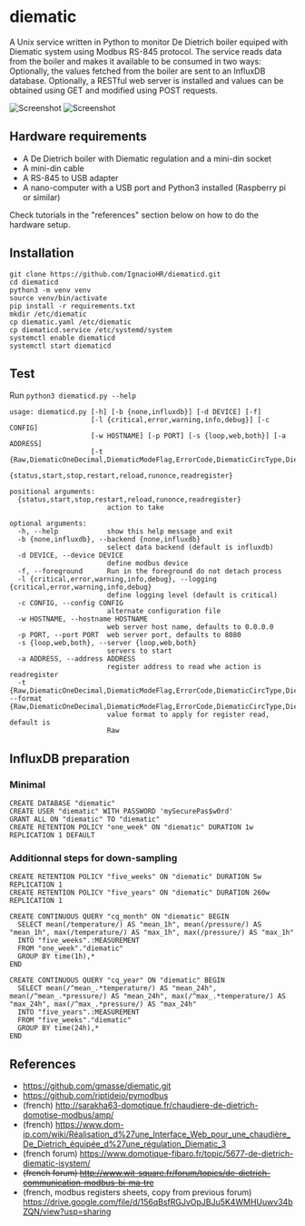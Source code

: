 # diematic

A Unix service written in Python to monitor De Dietrich boiler equiped with Diematic system using Modbus RS-845 protocol.
The service reads data from the boiler and makes it available to be consumed in two ways:
Optionally, the values fetched from the boiler are sent to an InfluxDB database.
Optionally, a RESTful web server is installed and values can be obtained using GET and modified using POST requests.

![Screenshot](https://github.com/IgnacioHR/diematic-server/tree/master/images/web-requests.png?raw=true)
![Screenshot](https://github.com/IgnacioHR/diematic-server/tree/master/images/chronograf_screenshot.png?raw=true)

## Hardware requirements

 * A De Dietrich boiler with Diematic regulation and a mini-din socket
 * A mini-din cable 
 * A RS-845 to USB adapter
 * A nano-computer with a USB port and Python3 installed (Raspberry pi or similar)

Check tutorials in the "references" section below on how to do the hardware setup.

## Installation
```
git clone https://github.com/IgnacioHR/diematicd.git
cd diematicd
python3 -m venv venv
source venv/bin/activate
pip install -r requirements.txt
mkdir /etc/diematic
cp diematic.yaml /etc/diematic
cp diematicd.service /etc/systemd/system
systemctl enable diematicd
systemctl start diematicd
```

## Test
Run `python3 diematicd.py --help`
```
usage: diematicd.py [-h] [-b {none,influxdb}] [-d DEVICE] [-f]
                    [-l {critical,error,warning,info,debug}] [-c CONFIG]
                    [-w HOSTNAME] [-p PORT] [-s {loop,web,both}] [-a ADDRESS]
                    [-t {Raw,DiematicOneDecimal,DiematicModeFlag,ErrorCode,DiematicCircType,DiematicProgram,bit0,bit1,bit2,bit3,bit4,bit5,bit6,bit7,bit8,bit9,bitA,bitB,bitC,bitD,bitE,bitF}]
                    {status,start,stop,restart,reload,runonce,readregister}

positional arguments:
  {status,start,stop,restart,reload,runonce,readregister}
                        action to take

optional arguments:
  -h, --help            show this help message and exit
  -b {none,influxdb}, --backend {none,influxdb}
                        select data backend (default is influxdb)
  -d DEVICE, --device DEVICE
                        define modbus device
  -f, --foreground      Run in the foreground do not detach process
  -l {critical,error,warning,info,debug}, --logging {critical,error,warning,info,debug}
                        define logging level (default is critical)
  -c CONFIG, --config CONFIG
                        alternate configuration file
  -w HOSTNAME, --hostname HOSTNAME
                        web server host name, defaults to 0.0.0.0
  -p PORT, --port PORT  web server port, defaults to 8080
  -s {loop,web,both}, --server {loop,web,both}
                        servers to start
  -a ADDRESS, --address ADDRESS
                        register address to read whe action is readregister
  -t {Raw,DiematicOneDecimal,DiematicModeFlag,ErrorCode,DiematicCircType,DiematicProgram,bit0,bit1,bit2,bit3,bit4,bit5,bit6,bit7,bit8,bit9,bitA,bitB,bitC,bitD,bitE,bitF}, --format {Raw,DiematicOneDecimal,DiematicModeFlag,ErrorCode,DiematicCircType,DiematicProgram,bit0,bit1,bit2,bit3,bit4,bit5,bit6,bit7,bit8,bit9,bitA,bitB,bitC,bitD,bitE,bitF}
                        value format to apply for register read, default is
                        Raw

```

## InfluxDB preparation
### Minimal
```
CREATE DATABASE "diematic"
CREATE USER "diematic" WITH PASSWORD 'mySecurePas$w0rd'
GRANT ALL ON "diematic" TO "diematic"
CREATE RETENTION POLICY "one_week" ON "diematic" DURATION 1w REPLICATION 1 DEFAULT
```

### Additionnal steps for down-sampling
```
CREATE RETENTION POLICY "five_weeks" ON "diematic" DURATION 5w REPLICATION 1
CREATE RETENTION POLICY "five_years" ON "diematic" DURATION 260w REPLICATION 1

CREATE CONTINUOUS QUERY "cq_month" ON "diematic" BEGIN
  SELECT mean(/temperature/) AS "mean_1h", mean(/pressure/) AS "mean_1h", max(/temperature/) AS "max_1h", max(/pressure/) AS "max_1h"
  INTO "five_weeks".:MEASUREMENT
  FROM "one_week"."diematic"
  GROUP BY time(1h),*
END

CREATE CONTINUOUS QUERY "cq_year" ON "diematic" BEGIN
  SELECT mean(/^mean_.*temperature/) AS "mean_24h", mean(/^mean_.*pressure/) AS "mean_24h", max(/^max_.*temperature/) AS "max_24h", max(/^max_.*pressure/) AS "max_24h"
  INTO "five_years".:MEASUREMENT
  FROM "five_weeks"."diematic"
  GROUP BY time(24h),*
END
```


## References
- https://github.com/gmasse/diematic.git
- https://github.com/riptideio/pymodbus
- (french) http://sarakha63-domotique.fr/chaudiere-de-dietrich-domotise-modbus/amp/
- (french) https://www.dom-ip.com/wiki/Réalisation_d%27une_Interface_Web_pour_une_chaudière_De_Dietrich_équipée_d%27une_régulation_Diematic_3
- (french forum) https://www.domotique-fibaro.fr/topic/5677-de-dietrich-diematic-isystem/
- ~~(french forum) http://www.wit-square.fr/forum/topics/de-dietrich-communication-modbus-bi-ma-tre~~
- (french, modbus registers sheets, copy from previous forum) https://drive.google.com/file/d/156qBsfRGJvOpJBJu5K4WMHUuwv34bZQN/view?usp=sharing
